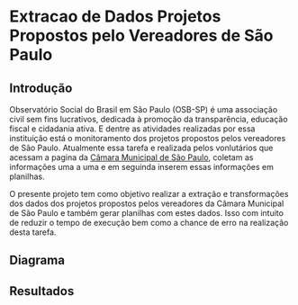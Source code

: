 # Extracao de Dados Projetos Propostos pelo Vereadores de São Paulo

## Introdução 
<p>Observatório Social do Brasil em São Paulo (OSB-SP) é uma associação civil sem fins lucrativos, dedicada à promoção da transparência, educação fiscal e cidadania ativa. E dentre as atividades realizadas por essa instituição está o monitoramento dos projetos propostos pelos vereadores de São Paulo.
Atualmente essa tarefa e realizada pelos vonlutários que acessam a pagina da <a href="https://splegisconsulta.saopaulo.sp.leg.br/">Câmara Municipal de São Paulo</a>, coletam as informações uma a uma e em seguinda inserem essas informações em planilhas.</p> 

<p>O presente projeto tem como objetivo realizar a extração e transformações dos dados dos projetos propostos pelos vereadores da Câmara Municipal de São Paulo e também gerar planilhas com estes dados. Isso com intuito de reduzir o tempo de execução bem como a chance de erro na realização desta tarefa.</p>

## Diagrama

## Resultados


